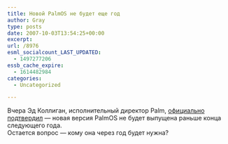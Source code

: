 ```yaml
---
title: Новой PalmOS не будет еще год
author: Gray
type: posts
date: 2007-10-03T13:54:25+00:00
excerpt:
url: /8976
esml_socialcount_LAST_UPDATED:
  - 1497277206
essb_cache_expire:
  - 1614482984
categories:
  - Uncategorized

---
```








Вчера Эд Коллиган, исполнительный директор Palm, <a href="http://www.theregister.co.uk/2007/10/03/palm_os_delay/" target="_blank">официально подтвердил</a> &#8212; новая версия PalmOS не будет выпущена раньше конца следующего года.  
Остается вопрос &#8212; кому она через год будет нужна?